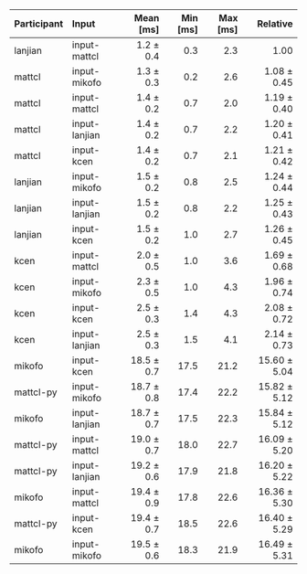 | Participant | Input | Mean [ms] | Min [ms] | Max [ms] | Relative |
|:---|:---|---:|---:|---:|---:|
| lanjian | input-mattcl | 1.2 ± 0.4 | 0.3 | 2.3 | 1.00 |
| mattcl | input-mikofo | 1.3 ± 0.3 | 0.2 | 2.6 | 1.08 ± 0.45 |
| mattcl | input-mattcl | 1.4 ± 0.2 | 0.7 | 2.0 | 1.19 ± 0.40 |
| mattcl | input-lanjian | 1.4 ± 0.2 | 0.7 | 2.2 | 1.20 ± 0.41 |
| mattcl | input-kcen | 1.4 ± 0.2 | 0.7 | 2.1 | 1.21 ± 0.42 |
| lanjian | input-mikofo | 1.5 ± 0.2 | 0.8 | 2.5 | 1.24 ± 0.44 |
| lanjian | input-lanjian | 1.5 ± 0.2 | 0.8 | 2.2 | 1.25 ± 0.43 |
| lanjian | input-kcen | 1.5 ± 0.2 | 1.0 | 2.7 | 1.26 ± 0.45 |
| kcen | input-mattcl | 2.0 ± 0.5 | 1.0 | 3.6 | 1.69 ± 0.68 |
| kcen | input-mikofo | 2.3 ± 0.5 | 1.0 | 4.3 | 1.96 ± 0.74 |
| kcen | input-kcen | 2.5 ± 0.3 | 1.4 | 4.3 | 2.08 ± 0.72 |
| kcen | input-lanjian | 2.5 ± 0.3 | 1.5 | 4.1 | 2.14 ± 0.73 |
| mikofo | input-kcen | 18.5 ± 0.7 | 17.5 | 21.2 | 15.60 ± 5.04 |
| mattcl-py | input-mikofo | 18.7 ± 0.8 | 17.4 | 22.2 | 15.82 ± 5.12 |
| mikofo | input-lanjian | 18.7 ± 0.7 | 17.5 | 22.3 | 15.84 ± 5.12 |
| mattcl-py | input-mattcl | 19.0 ± 0.7 | 18.0 | 22.7 | 16.09 ± 5.20 |
| mattcl-py | input-lanjian | 19.2 ± 0.6 | 17.9 | 21.8 | 16.20 ± 5.22 |
| mikofo | input-mattcl | 19.4 ± 0.9 | 17.8 | 22.6 | 16.36 ± 5.30 |
| mattcl-py | input-kcen | 19.4 ± 0.7 | 18.5 | 22.6 | 16.40 ± 5.29 |
| mikofo | input-mikofo | 19.5 ± 0.6 | 18.3 | 21.9 | 16.49 ± 5.31 |
